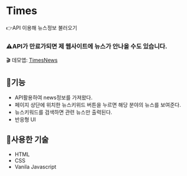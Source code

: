# Times
:point_right:API 이용해 뉴스정보 불러오기

### :warning:API가 만료가되면 제 웹사이트에 뉴스가 안나올 수도 있습니다.

:clapper: 데모앱: [TimesNews](https://times-news-std.netlify.app/)
## :memo:기능
+ API활용하여 news정보를 가져왔다. 
+ 페이지 상단에 위치한 뉴스키위드 버튼을 누르면 해당 분야의 뉴스를 보여준다.
+ 뉴스키워드를 검색하면 관련 뉴스만 출력된다.
+ 반응형 UI

## :hammer:사용한 기술
+ HTML
+ CSS
+ Vanila Javascript
